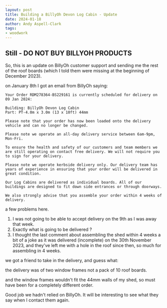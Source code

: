 ```yaml
---
layout: post
title: Building a BillyOh Devon Log Cabin - Update
date: 2024-01-18
author: Andy Aspell-Clark
tags:
- woodwork
---
```


## **<tldr>Still - DO NOT BUY BILLYOH PRODUCTS</tldr>**

So, this is an update on BillyOh customer support and sending me the rest of the roof boards (which I told them were missing at the beginning of December 2023).

on January 8th I got an email from BillyOh saying:

```
Your Order RDM278364-BS229161 is currently scheduled for delivery on 09 Jan 2024:

Building: BillyOh Devon Log Cabin
Part: PT-4.0m x 3.0m (13 x 10ft) 44mm

Please note that your order has now been loaded onto the delivery vehicle and can no longer be changed.

Please note we operate an all-day delivery service between 6am-9pm, Mon-Fri.

To ensure the health and safety of our customers and team members we are still operating on contact free delivery. We will not require you to sign for your delivery.

Please note we operate kerbside delivery only. Our delivery team has years of experience in ensuring that your order will be delivered in great condition.

Our Log Cabins are delivered as individual boards. All of our buildings are designed to fit down side entrances or through doorways.

We also strongly advise that you assemble your order within 4 weeks of delivery. 
```

a few problems here.
1. I was not going to be able to accept delivery on the 9th as I was away that week.
2. Exactly what is going to be delivered ?
3. I thought the last comment about assembling the shed within 4 weeks a bit of a joke as it was delivered (incomplete) on the 30th November 2023, and they've left me with a hole in the roof since then, so much for assembling in 4 weeks.

we got a friend to take in the delivery, and guess what:

the delivery was of two window frames not a pack of 10 roof boards.

and the window frames wouldn't fit the 44mm walls of my shed, so must have been for a completely different order.

Good job we hadn't relied on BillyOh. It will be interesting to see what they say when I contact them again.


